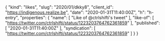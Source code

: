 {
  "kind": "likes",
  "slug": "2020/01/dkky8",
  "client_id": "https://indigenous.realize.be",
  "date": "2020-01-31T11:40:00Z",
  "h": "h-entry",
  "properties": {
    "name": [
      "Like of @ctrlshifti's tweet"
    ],
    "like-of": [
      "https://twitter.com/ctrlshifti/status/1223203764762361859"
    ],
    "published": [
      "2020-01-31T11:40:00Z"
    ],
    "syndication": [
      "https://twitter.com/ctrlshifti/status/1223203764762361859"
    ]
  }
}
